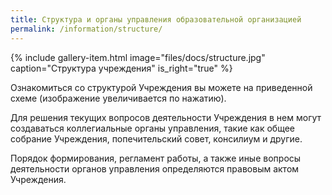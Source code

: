 ```yaml
---
title: Структура и органы управления образовательной организацией
permalink: /information/structure/
---
```


{% include gallery-item.html image="files/docs/structure.jpg" caption="Структура учреждения" is_right="true" %}

Ознакомиться со структурой Учреждения вы можете на приведенной схеме (изображение увеличивается по нажатию).

Для решения текущих вопросов деятельности Учреждения в нем могут создаваться коллегиальные органы управления, такие как
общее собрание Учреждения, попечительский совет, консилиум и другие.

Порядок формирования, регламент работы, а также иные вопросы деятельности органов управления определяются правовым актом
Учреждения. 

